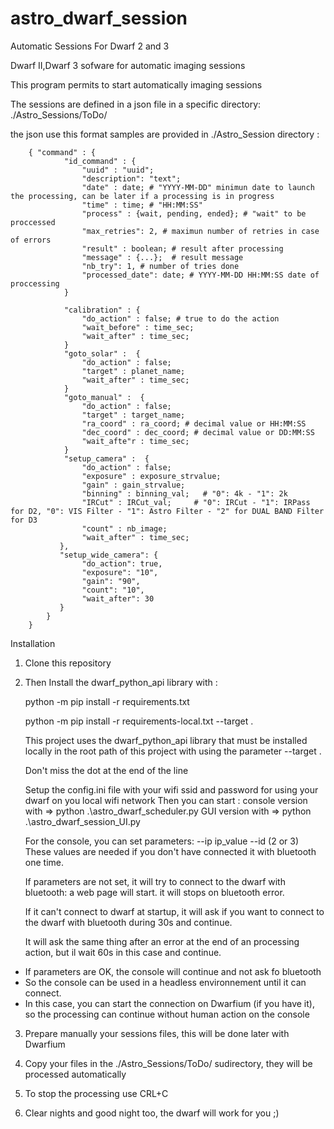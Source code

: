 # astro_dwarf_session
 Automatic Sessions For Dwarf 2 and 3

Dwarf II,Dwarf 3 sofware for automatic imaging sessions

This program permits to start automatically imaging sessions 

The sessions are defined in a json file in a specific directory: ./Astro_Sessions/ToDo/

the json use this format samples are provided in ./Astro_Session directory : 
 
        { "command" : {
                "id_command" : {
                    "uuid" : "uuid";
                    "description": "text";
                    "date" : date; # "YYYY-MM-DD" minimun date to launch the processing, can be later if a processing is in progress
                    "time" : time; # "HH:MM:SS"
                    "process" : {wait, pending, ended}; # "wait" to be proccessed
                    "max_retries": 2, # maximun number of retries in case of errors
                    "result" : boolean; # result after processing
                    "message" : {...};  # result message
                    "nb_try": 1, # number of tries done
                    "processed_date": date; # YYYY-MM-DD HH:MM:SS date of proccessing
                }

                "calibration" : {
                    "do_action" : false; # true to do the action
                    "wait_before" : time_sec;
                    "wait_after" : time_sec;
                }
                "goto_solar" :  {
                    "do_action" : false;
                    "target" : planet_name;
                    "wait_after" : time_sec;
                }
                "goto_manual" :  {
                    "do_action" : false;
                    "target" : target_name;
                    "ra_coord" : ra_coord; # decimal value or HH:MM:SS
                    "dec_coord" : dec_coord; # decimal value or DD:MM:SS
                    "wait_afte"r : time_sec;
                }
                "setup_camera" :  {
                    "do_action" : false;
                    "exposure" : exposure_strvalue;
                    "gain" : gain_strvalue;
                    "binning" : binning_val;   # "0": 4k - "1": 2k
                    "IRCut" : IRCut_val;     # "0": IRCut - "1": IRPass for D2, "0": VIS Filter - "1": Astro Filter - "2" for DUAL BAND Filter for D3
                    "count" : nb_image;
                    "wait_after" : time_sec;
               },
               "setup_wide_camera": {
                    "do_action": true,
                    "exposure": "10",
                    "gain": "90",
                    "count": "10",
                    "wait_after": 30
               }
            }
        }



Installation

1. Clone this repository 

2. Then Install the dwarf_python_api library with :
  
     python -m pip install -r requirements.txt
   
     python -m pip install -r requirements-local.txt --target .

   This project uses the dwarf_python_api library that must be installed locally in the root path of this project
   with using the parameter --target .

   Don't miss the dot at the end of the line

   Setup the config.ini file with your wifi ssid and password for using your dwarf on you local wifi network
   Then you can start :
     console version with => python .\astro_dwarf_scheduler.py
     GUI version with => python .\astro_dwarf_session_UI.py

   For the console, you can set parameters: --ip ip_value --id (2 or 3)
   These values are needed if you don't have connected it with bluetooth one time.

   If parameters are not set, it will try to connect to the dwarf with bluetooth: a web page will start. it will stops on bluetooth error.

   If it can't connect to dwarf at startup, it will ask if you want to connect to the dwarf with bluetooth during 30s and continue.

   It will ask the same thing after an error at the end of an processing action, but il wait 60s in this case and continue.

  - If parameters are OK, the console will continue and not ask fo bluetooth 
  - So the console can be used in a headless environnement until it can connect.
  - In this case, you can start the connection on Dwarfium (if you have it), so the processing can continue without human action on the console

3. Prepare manually your sessions files, this will be done later with Dwarfium

4. Copy your files in the ./Astro_Sessions/ToDo/ sudirectory, they will be processed automatically

5. To stop the processing use CRL+C

6. Clear nights and good night too, the dwarf will work for you ;)
